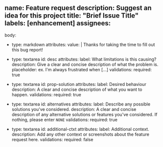 name: Feature request
description: Suggest an idea for this project
title: "Brief Issue Title"
labels: [enhancement]
assignees:
-
body:
- type: markdown
  attributes:
  value: |
  Thanks for taking the time to fill out this bug report!

- type: textarea
  id: desc
  attributes:
  label: What limitations is this causing?
  description: Give a clear and concise description of what the problem is.
  placeholder:  ex. I'm always frustrated when [...]
  validations:
  required: true

- type: textarea
  id: prop-solution
  attributes:
  label: Desired behaviour
  description: A clear and concise description of what you want to happen.
  validations:
  required: true

- type: textarea
  id: alternatives
  attributes:
  label: Describe any possible solutions you've considered.
  description: A clear and concise description of any alternative solutions or features you've considered. If nothing, please enter `NONE`
  validations:
  required: true

- type: textarea
  id: additional-ctxt
  attributes:
  label: Additional context.
  description: Add any other context or screenshots about the feature request here.
  validations:
  required: false
